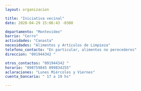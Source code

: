 ```yaml
---
layout: organizacion

title: "Iniciativa vecinal"
date: 2020-04-29 15:06:43 -0300

departamento: "Montevideo"
barrio: "Cerro"
actividades: "Canasta"
necesidades: "Alimentos y Artículos de Limpieza"
telefono_contacto: "En particular, alimentos no perecederos"
direccion: "091944342 "

otros_contactos: "091944342 "
horario: "098759845 099834255"
aclaraciones: "Lunes Miércoles y Viernes"
cuenta_bancaria: " 17 a 19 hs"

---
```

